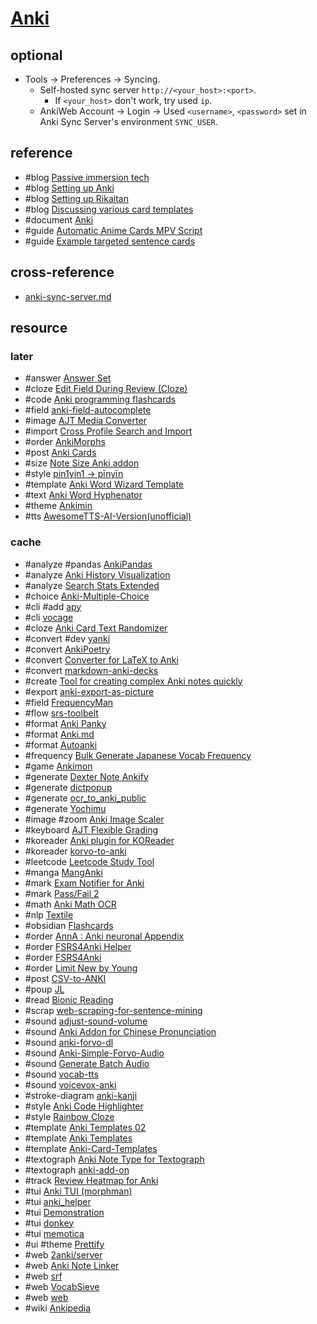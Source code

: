 # [Anki](https://apps.ankiweb.net/)

## optional

- Tools → Preferences → Syncing.
	- Self-hosted sync server `http://<your_host>:<port>`.
		- If `<your_host>` don't work, try used `ip`.
	- AnkiWeb Account → Login → Used `<username>`, `<password>` set in Anki Sync Server's environment `SYNC_USER`.

## reference

- #blog [Passive immersion tech](https://tatsumoto-ren.github.io/blog/passive-listening.html)
- #blog [Setting up Anki](https://tatsumoto-ren.github.io/blog/setting-up-anki.html)
- #blog [Setting up Rikaitan](https://tatsumoto-ren.github.io/blog/setting-up-yomichan.html)
- #blog [Discussing various card templates](https://tatsumoto-ren.github.io/blog/discussing-various-card-templates.html)
- #document [Anki](https://docs.ankiweb.net/)
- #guide [Automatic Anime Cards MPV Script](https://anacreondjt.gitlab.io/docs/mpvscript/)
- #guide [Example targeted sentence cards](https://ankiweb.net/shared/info/1557722832)

## cross-reference

- [anki-sync-server.md](/srv/anki-sync-server.md)

## resource

### later

- #answer [Answer Set](https://github.com/scott2000/answerset)
- #cloze [Edit Field During Review (Cloze)](https://github.com/BlueGreenMagick/Edit-Field-During-Review-Cloze/)
- #code [Anki programming flashcards](https://github.com/badlydrawnrob/anki)
- #field [anki-field-autocomplete](https://github.com/AnKing-VIP/anki-field-autocomplete)
- #image [AJT Media Converter](https://github.com/Ajatt-Tools/PasteImagesAsWebP)
- #import [Cross Profile Search and Import](https://github.com/Ajatt-Tools/cropro)
- #order [AnkiMorphs](https://github.com/mortii/anki-morphs)
- #post [Anki Cards](https://github.com/MNandor/anki-cards)
- #size [Note Size Anki addon](https://github.com/Aleks-Ya/note-size-anki-addon)
- #style [pin1yin1 → pīnyīn](https://github.com/maltevonehren/pinyin-numbers-to-tone-marks)
- #template [Anki Word Wizard Template](https://github.com/ankiwords/anki-word-wizard-template)
- #text [Anki Word Hyphenator](https://github.com/gregorias/anki-word-hyphenator)
- #theme [Ankimin](https://github.com/ctrlaltwill/ankimin)
- #tts [AwesomeTTS-AI-Version(unofficial)](https://github.com/sioChannell/AwesomeTTS-AI-Version-unofficial-)

### cache

- #analyze #pandas [AnkiPandas](https://github.com/klieret/AnkiPandas)
- #analyze [Anki History Visualization](https://github.com/xiety/AnkiHistoryVisualization)
- #analyze [Search Stats Extended](https://github.com/Luc-Mcgrady/Anki-Search-Stats-Extended)
- #choice [Anki-Multiple-Choice](https://github.com/ale18V/Anki-Multiple-Choice)
- #cli #add [apy](https://github.com/lervag/apy)
- #cli [vocage](https://github.com/proycon/vocage)
- #cloze [Anki Card Text Randomizer](https://github.com/Yustynn/anki-card-text-randomizer)
- #convert #dev [yanki](https://github.com/kitschpatrol/yanki)
- #convert [AnkiPoetry](https://github.com/xiety/AnkiPoetry)
- #convert [Converter for LaTeX to Anki](https://github.com/Iqwertz/Tum_Kontrollfragen_Physik_Anki)
- #convert [markdown-anki-decks](https://github.com/lukesmurray/markdown-anki-decks)
- #create [Tool for creating complex Anki notes quickly](https://github.com/FilipTarajko/anki-card-generator)
- #export [anki-export-as-picture](https://github.com/hienstorfer/anki-export-as-picture)
- #field [FrequencyMan](https://github.com/Rct567/FrequencyMan)
- #flow [srs-toolbelt](https://github.com/balta2ar/srs-toolbelt)
- #format [Anki Panky](https://github.com/kamalsacranie/anki-panky)
- #format [Anki.md](https://github.com/timgreen/Anki.md)
- #format [Autoanki](https://github.com/chenlijun99/autoanki)
- #frequency [Bulk Generate Japanese Vocab Frequency](https://github.com/christopher-chandler/bulk_generate_japanese_vocab_frequency)
- #game [Ankimon](https://github.com/Unlucky-Life/ankimon)
- #generate [Dexter Note Ankify](https://github.com/duydl/dexter-tripos-notes-anki)
- #generate [dictpopup](https://github.com/Ajatt-Tools/dictpopup)
- #generate [ocr_to_anki_public](https://github.com/NeverConvex/ocr_to_anki_public)
- #generate [Yochimu](https://github.com/ernestohegi/japanese-text-parser)
- #image #zoom [Anki Image Scaler](https://github.com/gregorias/anki-image-scaler)
- #keyboard [AJT Flexible Grading](https://github.com/Ajatt-Tools/FlexibleGrading)
- #koreader [Anki plugin for KOReader](https://github.com/Ajatt-Tools/anki.koplugin)
- #koreader [korvo-to-anki](https://github.com/Dankoy/korvo-to-anki)
- #leetcode [Leetcode Study Tool](https://github.com/johnsutor/leetcode-study-tool)
- #manga [MangAnki](https://github.com/doraeneko/MangAnki)
- #mark [Exam Notifier for Anki](https://github.com/AnKing-VIP/exam-notifierd)
- #mark [Pass/Fail 2](https://github.com/lambdadog/passfail2)
- #math [Anki Math OCR](https://github.com/telotortium/anki-math-ocr)
- #nlp [Textile](https://github.com/SalahEddineGhamri/textile)
- #obsidian [Flashcards](https://github.com/reuseman/flashcards-obsidian)
- #order [AnnA : Anki neuronal Appendix](https://github.com/thiswillbeyourgithub/AnnA_Anki_neuronal_Appendix)
- #order [FSRS4Anki Helper](https://github.com/open-spaced-repetition/fsrs4anki-helper)
- #order [FSRS4Anki](https://github.com/open-spaced-repetition/fsrs4anki)
- #order [Limit New by Young](https://github.com/lune-stone/anki-addon-limit-new-by-young)
- #post [CSV-to-ANKI](https://github.com/AnkiMonkey/CSV-to-ANKI)
- #poup [JL](https://github.com/rampaa/JL)
- #read [Bionic Reading](https://github.com/AnKing-VIP/anki-bionic-reading)
- #scrap [web-scraping-for-sentence-mining](https://github.com/AtilioA/web-scraping-for-sentence-mining)
- #sound [adjust-sound-volume](https://github.com/mnogu/adjust-sound-volume)
- #sound [Anki Addon for Chinese Pronunciation](https://github.com/spkgyk/anki-pinyin)
- #sound [anki-forvo-dl](https://github.com/realmayus/anki_forvo_dl)
- #sound [Anki-Simple-Forvo-Audio](https://github.com/Rascalov/Anki-Simple-Forvo-Audio)
- #sound [Generate Batch Audio](https://github.com/DillonWall/generate-batch-audio-anki-addon)
- #sound [vocab-tts](https://github.com/pkubowicz/vocab-tts)
- #sound [voicevox-anki](https://github.com/0xspringtime/voicevox-anki)
- #stroke-diagram [anki-kanji](https://github.com/bzhoek/anki-kanji)
- #style [Anki Code Highlighter](https://github.com/gregorias/anki-code-highlighter)
- #style [Rainbow Cloze](https://github.com/gyuudon3187/rainbow-cloze)
- #template [Anki Templates 02](https://github.com/ikkz/anki-template)
- #template [Anki Templates](https://github.com/nico-lechatnoir/Anki-Templates)
- #template [Anki-Card-Templates](https://github.com/SweetMeh/Anki-Card-Templates)
- #textograph [Anki Note Type for Textograph](https://github.com/textograph/anki-note-type)
- #textograph [anki-add-on](https://github.com/textograph/anki-add-on)
- #track [Review Heatmap for Anki](https://github.com/glutanimate/review-heatmap)
- #tui [Anki TUI (morphman)](https://github.com/xyaman/anki-tui)
- #tui [anki_helper](https://github.com/aramrw/anki_helper)
- #tui [Demonstration](https://github.com/fedorst/attic-anki)
- #tui [donkey](https://github.com/takacs/donkey)
- #tui [memotica](https://github.com/dnlzrgz/memotica)
- #ui #theme [Prettify](https://github.com/pranavdeshai/anki-prettify)
- #web [2anki/server](https://github.com/2anki/server)
- #web [Anki Note Linker](https://github.com/gugutu/Anki-Note-Linker)
- #web [srf](https://github.com/ig3/srf)
- #web [VocabSieve](https://github.com/FreeLanguageTools/vocabsieve)
- #web [web](https://github.com/2anki/web)
- #wiki [Ankipedia](https://github.com/ctrlaltwill/ankipedia)

